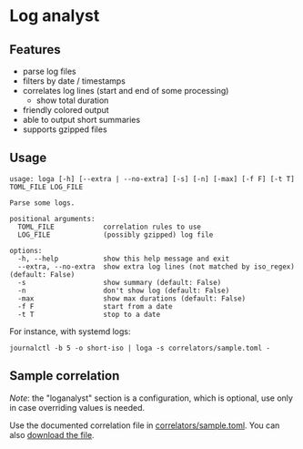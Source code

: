 # Log analyst

## Features

- parse log files
- filters by date / timestamps
- correlates log lines (start and end of some processing)
   - show total duration
- friendly colored output
- able to output short summaries
- supports gzipped files

## Usage

```
usage: loga [-h] [--extra | --no-extra] [-s] [-n] [-max] [-f F] [-t T] TOML_FILE LOG_FILE

Parse some logs.

positional arguments:
  TOML_FILE            correlation rules to use
  LOG_FILE             (possibly gzipped) log file

options:
  -h, --help           show this help message and exit
  --extra, --no-extra  show extra log lines (not matched by iso_regex) (default: False)
  -s                   show summary (default: False)
  -n                   don't show log (default: False)
  -max                 show max durations (default: False)
  -f F                 start from a date
  -t T                 stop to a date
```

For instance, with systemd logs:

```
journalctl -b 5 -o short-iso | loga -s correlators/sample.toml -
```

## Sample correlation


*Note*: the "loganalyst" section is a configuration, which is optional, use only in case overriding values is needed.

Use the documented correlation file in [correlators/sample.toml](https://github.com/fdev31/loganalyst/blob/main/correlators/sample.toml). You can also [download the file](https://raw.githubusercontent.com/fdev31/loganalyst/main/correlators/sample.toml).
